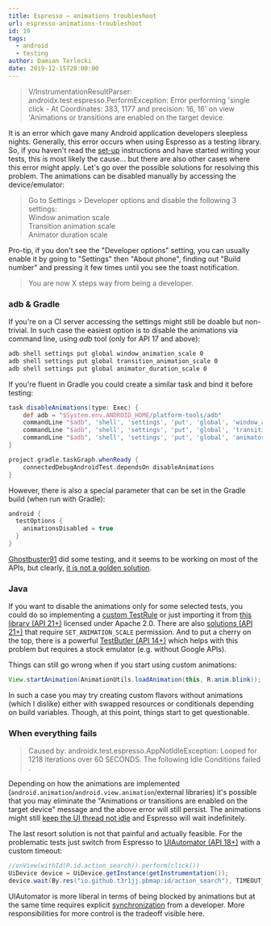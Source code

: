 ```yaml
---
title: Espresso — animations troubleshoot
url: espresso-animations-troubleshoot
id: 19
tags:
  - android
  - testing
author: Damian Terlecki
date: 2019-12-15T20:00:00
---
```


> V/InstrumentationResultParser: androidx.test.espresso.PerformException: Error performing 'single click - At Coordinates: 383, 1177 and precision: 16, 16' on view 'Animations or transitions are enabled on the target device.

It is an error which gave many Android application developers sleepless nights. Generally, this error occurs when using Espresso as a testing library. So, if you haven't read the [set-up](https://developer.android.com/training/testing/espresso/setup#set-up-environment) instructions and have started writing your tests, this is most likely the cause... but there are also other cases where this error might apply. Let's go over the possible solutions for resolving this problem. The animations can be disabled manually by accessing the device/emulator:

> Go to Settings > Developer options and disable the following 3 settings:  
> Window animation scale  
> Transition animation scale  
> Animator duration scale  

Pro-tip, if you don't see the "Developer options" setting, you can usually enable it by going to "Settings" then "About phone", finding out "Build number" and pressing it few times until you see the toast notification.

> You are now X steps way from being a developer.

### adb & Gradle

If you're on a CI server accessing the settings might still be doable but non-trivial. In such case the easiest option is to disable the animations via command line, using *adb* tool (only for API 17 and above): 

```bash
adb shell settings put global window_animation_scale 0
adb shell settings put global transition_animation_scale 0
adb shell settings put global animator_duration_scale 0
```

If you're fluent in Gradle you could create a similar task and bind it before testing:

```gradle
task disableAnimations(type: Exec) {
    def adb = "$System.env.ANDROID_HOME/platform-tools/adb"
    commandLine "$adb", 'shell', 'settings', 'put', 'global', 'window_animation_scale', '0'
    commandLine "$adb", 'shell', 'settings', 'put', 'global', 'transition_animation_scale', '0'
    commandLine "$adb", 'shell', 'settings', 'put', 'global', 'animator_duration_scale', '0'
}

project.gradle.taskGraph.whenReady {
    connectedDebugAndroidTest.dependsOn disableAnimations
}
```

However, there is also a special parameter that can be set in the Gradle build (when run with Gradle):

```gradle
android {
  testOptions {
    animationsDisabled = true
  }
}
```

[Ghostbuster91](https://github.com/ghostbuster91/espresso-animations-disabled-test) did some testing, and it seems to be working on most of the APIs, but clearly, <u>it is not a golden solution</u>.

### Java

If you want to disable the animations only for some selected tests, you could do so implementing a [custom TestRule](https://proandroiddev.com/one-rule-to-disable-them-all-d387da440318) or just importing it from [this library (API 21+)](https://github.com/blipinsk/disable-animations-rule) licensed under Apache 2.0. There are also [solutions (API 21+)](https://product.reverb.com/disabling-animations-in-espresso-for-android-testing-de17f7cf236f) that require `SET_ANIMATION_SCALE` permission. And to put a cherry on the top, there is a powerful [TestButler (API 14+)](https://github.com/linkedin/test-butler) which helps with this problem but requires a stock emulator (e.g. without Google APIs).

Things can still go wrong when if you start using custom animations:
```Java
View.startAnimation(AnimationUtils.loadAnimation(this, R.anim.blink));
```
In such a case you may try creating custom flavors without animations (which I dislike) either with swapped resources or conditionals depending on build variables. Though, at this point, things start to get questionable.

### When everything fails

> Caused by: androidx.test.espresso.AppNotIdleException: Looped for 1218 iterations over 60 SECONDS. The following Idle Conditions failed .

Depending on how the animations are implemented (`android.animation`/`android.view.animation`/external libraries) it's possible that you may eliminate the "Animations or transitions are enabled on the target device" message and the above error will still persist. The animations might still [keep the UI thread not idle](https://stackoverflow.com/a/29662747) and Espresso will wait indefinitely.

The last resort solution is not that painful and actually feasible. For the problematic tests just switch from Espresso to [UIAutomator (API 18+)](https://alexilyenko.github.io/uiautomator-basics/) with a custom timeout:

```Java
//onView(withId(R.id.action_search)).perform(click())
UiDevice device = UiDevice.getInstance(getInstrumentation());
device.wait(By.res("io.github.t3r1jj.pbmap:id/action_search"), TIMEOUT_MS).click();
```

UIAutomator is more liberal in terms of being blocked by animations but at the same time requires explicit [synchronization](https://alexilyenko.github.io/uiautomator-waiting/) from a developer. More responsibilities for more control is the tradeoff visible here.
